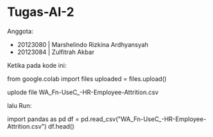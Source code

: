 # Tugas-AI-2
Anggota:
- 20123080 | Marshelindo Rizkina Ardhyansyah
- 20123084 | Zulfitrah Akbar

Ketika pada kode ini:

from google.colab import files
uploaded = files.upload()

uplode file WA_Fn-UseC_-HR-Employee-Attrition.csv

lalu Run:

import pandas as pd
df = pd.read_csv("WA_Fn-UseC_-HR-Employee-Attrition.csv")
df.head()
